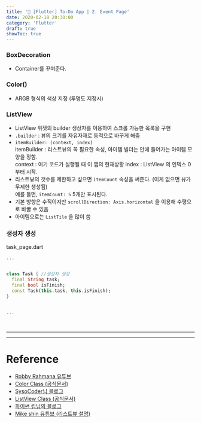 ```yaml
---
title: '💎 [Flutter] To-Do App | 2. Event Page'
date: 2020-02-18 20:30:00
category: 'Flutter'
draft: true
showToc: true
---
```



### BoxDecoration
- Container를 꾸며준다.

### Color()
- ARGB 형식의 색상 지정 (투명도 지정시)

### ListView
- ListView 위젯의 builder 생상자를 이용하여 스크롤 가능한 목록을 구현
- ``.builder`` : 뷰의 크기를 자유자재로 동적으로 바꾸게 해줌
- ``itemBuilder: (context, index)``  
  itemBuilder : 리스트뷰의 꼭 필요한 속성, 아이템 빌더는 안에 들어가는 아이템 모양을 정함.  
  context : 여기 코드가 실행될 때 이 앱의 현재상황
  index : ListView 의 인덱스 0부터 시작.  
- 리스트뷰의 갯수를 제한하고 싶으면 ``itemCount`` 속성을 써준다. (이게 없으면 뷰가 무제한 생성됨)  
  예를 들면, ``itemCount: 5`` 5개만 표시된다.
- 기본 방향은 수직이지만 ``scrollDirection: Axis.horizontal`` 을 이용해 수평으로 바꿀 수 있음
- 아이템으로는 ``ListTile`` 을 많이 씀

### 생성자 생성
task_page.dart


```dart
...


class Task { //생성자 생성
  final String task;
  final bool isFinish;
  const Task(this.task, this.isFinish);
}


...
```




<br/>


---
---

# Reference  
- [Robby Rahmana 유튜브](https://www.youtube.com/user/robbyrahmana)
- [Color Class (공식문서)](https://api.flutter.dev/flutter/dart-ui/Color-class.html)
- [SysoCoder님 블로그](https://sysocoder.com/flutter-listview/)
- [ListView Class (공식문서)](https://api.flutter.dev/flutter/widgets/ListView-class.html)
- [파이썬 킴님의 블로그](https://pythonkim.tistory.com/123?category=696641)
- [Mike shin 유튜브 (리스트뷰 설명)](https://www.youtube.com/watch?v=5-M9uYzi2kk)
